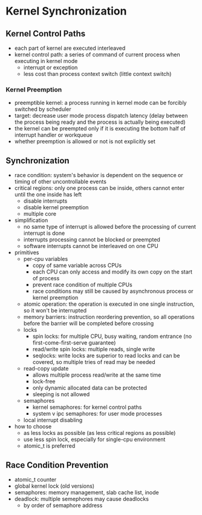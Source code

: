 # Kernel Synchronization
## Kernel Control Paths
- each part of kernel are executed interleaved
- kernel control path: a series of command of current process when executing in kernel mode
  - interrupt or exception
  - less cost than process context switch (little context switch)
  
### Kernel Preemption
- preemptible kernel: a process running in kernel mode can be forcibly switched by scheduler
- target: decrease user mode process dispatch latency (delay between the process being ready and the process is actually being executed)
- the kernel can be preempted only if it is executing the bottom half of interrupt handler or workqueue
- whether preemption is allowed or not is not explicitly set

## Synchronization
- race condition: system's behavior is dependent on the sequence or timing of other uncontrollable events
- critical regions: only one process can be inside, others cannot enter until the one inside has left
  - disable interrupts
  - disable kernel preemption
  - multiple core
- simplification
  - no same type of interrupt is allowed before the processing of current interrupt is done
  - interrupts processing cannot be blocked or preempted
  - software interrupts cannot be interleaved on one CPU
- primitives
  - per-cpu variables
    - copy of same variable across CPUs
    - each CPU can only access and modify its own copy on the start of process
    - prevent race condition of multiple CPUs
    - race conditions may still be caused by asynchronous process or kernel preemption
  - atomic operation: the operation is executed in one single instruction, so it won't be interrupted
  - memory barriers: instruction reordering prevention, so all operations before the barrier will be completed before crossing
  - locks
    - spin locks: for multiple CPU, busy waiting, random entrance (no first-come-first-serve guarantee)
    - read/write spin locks: multiple reads, single write
    - seqlocks: write locks are superior to read locks and can be covered, so multiple tries of read may be needed
  - read-copy update
    - allows multiple process read/write at the same time
    - lock-free
    - only dynamic allocated data can be protected
    - sleeping is not allowed
  - semaphores
    - kernel semaphores: for kernel control paths
    - system v ipc semaphores: for user mode processes
  - local interrupt disabling
- how to choose
  - as less locks as possible (as less critical regions as possible)
  - use less spin lock, especially for single-cpu environment
  - atomic_t is preferred
  
## Race Condition Prevention
- atomic_t counter
- global kernel lock (old versions)
- semaphores: memory management, slab cache list, inode
- deadlock: multiple semephores may cause deadlocks
  - by order of semaphore address